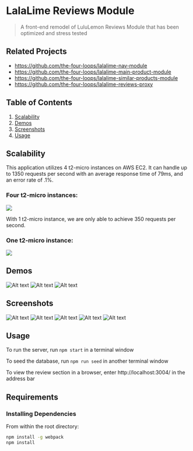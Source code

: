 # LalaLime Reviews Module

> A front-end remodel of LuluLemon Reviews Module that has been optimized and stress tested

## Related Projects

  - https://github.com/the-four-loops/lalalime-nav-module
  - https://github.com/the-four-loops/lalalime-main-product-module
  - https://github.com/the-four-loops/lalalime-similar-products-module
  - https://github.com/the-four-loops/lalalime-reviews-proxy


## Table of Contents

1. [Scalability](#Scalability)
2. [Demos](#Demos)
3. [Screenshots](#Screenshots)
4. [Usage](#Usage)

## Scalability

This application utilizes 4 t2-micro instances on AWS EC2. It can handle up to 1350 requests per second with an average response time of 79ms, and an error rate of .1%.

### Four t2-micro instances:
![](https://i.imgur.com/z2n71EE.png)

With 1 t2-micro instance, we are only able to achieve 350 requests per second.

### One t2-micro instance:
![](https://i.imgur.com/sHAqaon.png)

## Demos

![Alt text](https://i.imgur.com/WgTCMoU.gif)
![Alt text](https://i.imgur.com/fsQ7LVf.gif)
![Alt text](https://i.imgur.com/3Wnatsp.gif)

## Screenshots

![Alt text](https://i.imgur.com/8BAu5rM.png)
![Alt text](https://i.imgur.com/GhqHsPT.png)
![Alt text](https://i.imgur.com/tsQ2wF2.png)
![Alt text](https://i.imgur.com/e7174N7.png)
![Alt text](https://i.imgur.com/gGBEeDu.png)


## Usage

To run the server, run ``` npm start ``` in a terminal window

To seed the database, run ``` npm run seed ``` in another terminal window

To view the review section in a browser, enter http://localhost:3004/ in the address bar

## Requirements



### Installing Dependencies

From within the root directory:

```sh
npm install -g webpack
npm install
```
